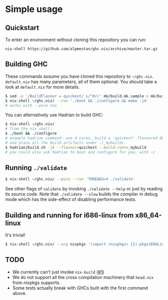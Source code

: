 Simple usage
============

## Quickstart

To enter an environment without cloning this repository you can run:

```
nix-shell https://github.com/alpmestan/ghc.nix/archive/master.tar.gz
```

## Building GHC

These commands assume you have cloned this repository
to `~/ghc.nix`. `default.nix` has many parameters, all
of them optional. You should take a look at `default.nix`
for more details.


``` sh
$ sed -e '/BuildFlavour = quickest/ s/^#//' mk/build.mk.sample > mk/build.mk
$ nix-shell ~/ghc.nix/ --run './boot && ./configure && make -j4'
# works with --pure too
```

You can alternatively use Hadrian to build GHC:

``` sh
$ nix-shell ~/ghc.nix/
# from the nix shell:
$ ./boot && ./configure
# example hadrian command: use 4 cores, build a 'quickest' flavoured GHC
# and place all the build artifacts under ./_mybuild/.
$ hadrian/build.sh -j4 --flavour=quickest --build-root=_mybuild
# you could also ask hadrian to boot and configure for you, with -c
```

## Running `./validate`

``` sh
$ nix-shell ~/ghc.nix/ --pure --run 'THREADS=4 ./validate'
```

See other flags of `validate` by invoking `./validate --help` or just by reading its source code. Note that `./validate --slow` builds the compiler in debug mode which has the side-effect of disabling performance tests.

## Building and running for i686-linux from x86_64-linux

It's trivial!

``` sh
$ nix-shell ~/ghc.nix/ --arg nixpkgs '(import <nixpkgs> {}).pkgsi686Linux'
```

## TODO

- We currently can't just invoke `nix-build` ([#1](https://github.com/alpmestan/ghc.nix/issues/1))
- We do not support all the cross compilation machinery that
  `head.nix` from nixpkgs supports.
- Some tests actually break with GHCs built with the first
  command above.
